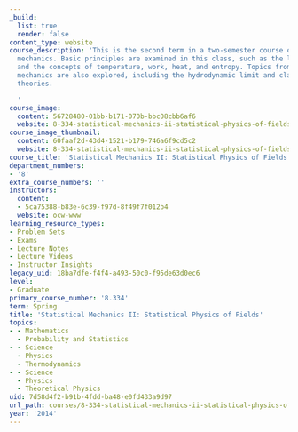 ```yaml
---
_build:
  list: true
  render: false
content_type: website
course_description: 'This is the second term in a two-semester course on statistical
  mechanics. Basic principles are examined in this class, such as the laws of thermodynamics
  and the concepts of temperature, work, heat, and entropy. Topics from modern statistical
  mechanics are also explored, including the hydrodynamic limit and classical field
  theories.

  '
course_image:
  content: 56728480-01bb-b171-070b-bbc08cbb6af6
  website: 8-334-statistical-mechanics-ii-statistical-physics-of-fields-spring-2014
course_image_thumbnail:
  content: 60faaf2d-43d4-1521-b179-746a6f9cd5c2
  website: 8-334-statistical-mechanics-ii-statistical-physics-of-fields-spring-2014
course_title: 'Statistical Mechanics II: Statistical Physics of Fields'
department_numbers:
- '8'
extra_course_numbers: ''
instructors:
  content:
  - 5ca75388-b83e-6c39-f97d-8f49f7f012b4
  website: ocw-www
learning_resource_types:
- Problem Sets
- Exams
- Lecture Notes
- Lecture Videos
- Instructor Insights
legacy_uid: 18ba7dfe-f4f4-a493-50c0-f95de63d0ec6
level:
- Graduate
primary_course_number: '8.334'
term: Spring
title: 'Statistical Mechanics II: Statistical Physics of Fields'
topics:
- - Mathematics
  - Probability and Statistics
- - Science
  - Physics
  - Thermodynamics
- - Science
  - Physics
  - Theoretical Physics
uid: 7d58d4f2-b91b-4fdd-ba48-e0fd433a9d97
url_path: courses/8-334-statistical-mechanics-ii-statistical-physics-of-fields-spring-2014
year: '2014'
---
```

